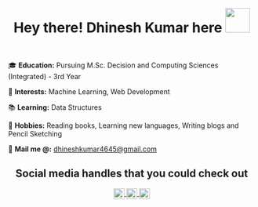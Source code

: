  <br>
 
 <h1 align ="center"> Hey there! Dhinesh Kumar here <img src="https://github.com/TheDudeThatCode/TheDudeThatCode/blob/master/Assets/Hi.gif" width="50px"> </h1>
 
 <br>
 
 🎓 <b>Education:</b> Pursuing M.Sc. Decision and Computing Sciences (Integrated) - 3rd Year
 
 🤔 <b>Interests:</b> Machine Learning, Web Development
 
 📚 <b>Learning:</b> Data Structures 
 
 🎨 <b>Hobbies:</b> Reading books, Learning new languages, Writing blogs and Pencil Sketching
 
 📜 <b>Mail me @:</b> dhineshkumar4645@gmail.com
 
 
 <h2 align = "center"> Social media handles that you could check out</h2>

 <p align="center">
  <a href="https://www.linkedin.com/in/dhinesh-kumar-04/">
    <img align="center" alt="Dhinesh's LinkedIn" width="22px" src="https://cdn.jsdelivr.net/npm/simple-icons@v3/icons/linkedin.svg" />
  </a>
  <a href="https://www.instagram.com/imdhinesh_/">
    <img align="center" alt="Dhinesh's Instagram" width="22px" src="https://cdn.jsdelivr.net/npm/simple-icons@v3/icons/instagram.svg" />
  </a>
  <a href="https://medium.com/@dhinesh_kumar">
    <img align="center" alt="Dhinesh's Medium" width="22px" src="https://cdn.jsdelivr.net/npm/simple-icons@v3/icons/medium.svg" />
  </a>
</p>
 

<!---
dhinesh04/dhinesh04 is a ✨ special ✨ repository because its `README.md` (this file) appears on your GitHub profile.
You can click the Preview link to take a look at your changes.
--->
